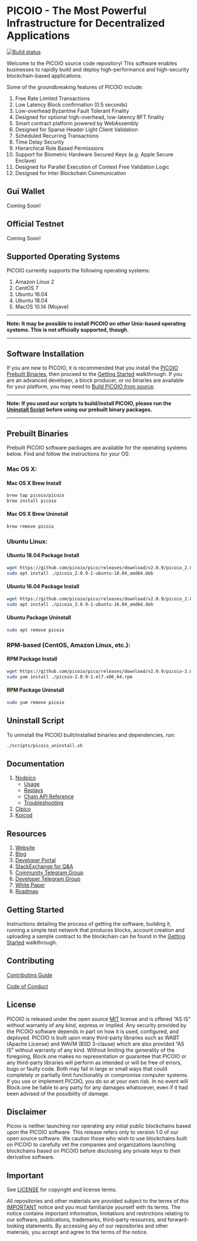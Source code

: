 
# PICOIO - The Most Powerful Infrastructure for Decentralized Applications

[![Build status](https://badge.buildkite.com/370fe5c79410f7d695e4e34c500b4e86e3ac021c6b1f739e20.svg?branch=master)](https://buildkite.com/PICOIO/picoio)

Welcome to the PICOIO source code repository! This software enables businesses to rapidly build and deploy high-performance and high-security blockchain-based applications.

Some of the groundbreaking features of PICOIO include:

1. Free Rate Limited Transactions
1. Low Latency Block confirmation (0.5 seconds)
1. Low-overhead Byzantine Fault Tolerant Finality
1. Designed for optional high-overhead, low-latency BFT finality
1. Smart contract platform powered by WebAssembly
1. Designed for Sparse Header Light Client Validation
1. Scheduled Recurring Transactions
1. Time Delay Security
1. Hierarchical Role Based Permissions
1. Support for Biometric Hardware Secured Keys (e.g. Apple Secure Enclave)
1. Designed for Parallel Execution of Context Free Validation Logic
1. Designed for Inter Blockchain Communication

## Gui Wallet

Coming Soon!

## Official Testnet

Coming Soon!

## Supported Operating Systems

PICOIO currently supports the following operating systems:  

1. Amazon Linux 2
2. CentOS 7
3. Ubuntu 16.04
4. Ubuntu 18.04
5. MacOS 10.14 (Mojave)

---

**Note: It may be possible to install PICOIO on other Unix-based operating systems. This is not officially supported, though.**

---

## Software Installation

If you are new to PICOIO, it is recommended that you install the [PICOIO Prebuilt Binaries](#prebuilt-binaries), then proceed to the [Getting Started](https://developers.pico.io/picoio-home/docs) walkthrough. If you are an advanced developer, a block producer, or no binaries are available for your platform, you may need to [Build PICOIO from source](https://picoio.github.io/pico/latest/install/build-from-source).

---

**Note: If you used our scripts to build/install PICOIO, please run the [Uninstall Script](#uninstall-script) before using our prebuilt binary packages.**

---

## Prebuilt Binaries

Prebuilt PICOIO software packages are available for the operating systems below. Find and follow the instructions for your OS:

### Mac OS X:

#### Mac OS X Brew Install
```sh
brew tap picoio/picoio
brew install picoio
```
#### Mac OS X Brew Uninstall
```sh
brew remove picoio
```

### Ubuntu Linux:

#### Ubuntu 18.04 Package Install
```sh
wget https://github.com/picoio/pico/releases/download/v2.0.9/picoio_2.0.9-1-ubuntu-18.04_amd64.deb
sudo apt install ./picoio_2.0.9-1-ubuntu-18.04_amd64.deb
```
#### Ubuntu 16.04 Package Install
```sh
wget https://github.com/picoio/pico/releases/download/v2.0.9/picoio_2.0.9-1-ubuntu-16.04_amd64.deb
sudo apt install ./picoio_2.0.9-1-ubuntu-16.04_amd64.deb
```
#### Ubuntu Package Uninstall
```sh
sudo apt remove picoio
```

### RPM-based (CentOS, Amazon Linux, etc.):

#### RPM Package Install
```sh
wget https://github.com/picoio/pico/releases/download/v2.0.9/picoio-2.0.9-1.el7.x86_64.rpm
sudo yum install ./picoio-2.0.9-1.el7.x86_64.rpm
```
#### RPM Package Uninstall
```sh
sudo yum remove picoio
```

## Uninstall Script
To uninstall the PICOIO built/installed binaries and dependencies, run:
```sh
./scripts/picoio_uninstall.sh
```

## Documentation
1. [Nodpico](http://picoio.github.io/pico/latest/nodpico/)
    - [Usage](http://picoio.github.io/pico/latest/nodpico/usage/index)
    - [Replays](http://picoio.github.io/pico/latest/nodpico/replays/index)
    - [Chain API Reference](http://picoio.github.io/pico/latest/nodpico/plugins/chain_api_plugin/api-reference/index)
    - [Troubleshooting](http://picoio.github.io/pico/latest/nodpico/troubleshooting/index)
1. [Clpico](http://picoio.github.io/pico/latest/clpico/)
1. [Kpicod](http://picoio.github.io/pico/latest/kpicod/)

## Resources
1. [Website](https://pico.io)
1. [Blog](https://medium.com/picoio)
1. [Developer Portal](https://developers.pico.io)
1. [StackExchange for Q&A](https://picoio.stackexchange.com/)
1. [Community Telegram Group](https://t.me/PICOProject)
1. [Developer Telegram Group](https://t.me/joinchat/EaEnSUPktgfoI-XPfMYtcQ)
1. [White Paper](https://github.com/PICOIO/Documentation/blob/master/TechnicalWhitePaper.md)
1. [Roadmap](https://github.com/PICOIO/Documentation/blob/master/Roadmap.md)

<a name="gettingstarted"></a>
## Getting Started
Instructions detailing the process of getting the software, building it, running a simple test network that produces blocks, account creation and uploading a sample contract to the blockchain can be found in the [Getting Started](https://developers.pico.io/welcome/latest/getting-started) walkthrough.

## Contributing

[Contributing Guide](./CONTRIBUTING.md)

[Code of Conduct](./CONTRIBUTING.md#conduct)

## License

PICOIO is released under the open source [MIT](./LICENSE) license and is offered “AS IS” without warranty of any kind, express or implied. Any security provided by the PICOIO software depends in part on how it is used, configured, and deployed. PICOIO is built upon many third-party libraries such as WABT (Apache License) and WAVM (BSD 3-clause) which are also provided “AS IS” without warranty of any kind. Without limiting the generality of the foregoing, Block.one makes no representation or guarantee that PICOIO or any third-party libraries will perform as intended or will be free of errors, bugs or faulty code. Both may fail in large or small ways that could completely or partially limit functionality or compromise computer systems. If you use or implement PICOIO, you do so at your own risk. In no event will Block.one be liable to any party for any damages whatsoever, even if it had been advised of the possibility of damage.  

## Disclaimer

Picoio is neither launching nor operating any initial public blockchains based upon the PICOIO software. This release refers only to version 1.0 of our open source software. We caution those who wish to use blockchains built on PICOIO to carefully vet the companies and organizations launching blockchains based on PICOIO before disclosing any private keys to their derivative software.

## Important

See [LICENSE](./LICENSE) for copyright and license terms.

All repositories and other materials are provided subject to the terms of this [IMPORTANT](./IMPORTANT.md) notice and you must familiarize yourself with its terms.  The notice contains important information, limitations and restrictions relating to our software, publications, trademarks, third-party resources, and forward-looking statements.  By accessing any of our repositories and other materials, you accept and agree to the terms of the notice.
